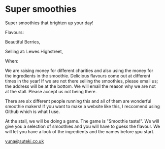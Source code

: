 # Super smoothies

Super smoothies that brighten up your day!


Flavours:

Beautiful Berries,

Selling at:
Lewes Highstreet,

When:


We are raising money for different charities and also using the money for the ingredients in the smoothie. Delicious flavours come out at different times in the year! If we are not there selling the smoothies, please email us; the address will be at the bottom. We will email the reason why we are not at the stall. Please accept us not being there.

There are six different people running this and all of them are wonderful smoothie makers! If you want to make a website like this, I reccomend using Github which is what I use. 

At the stall, we will be doing a game. The game is "Smoothie taste!". We will give you a selection of smoothies and you will have to guess the flavour. We will let you have a look of the ingredients and the names before ypu start.

yuna@suteki.co.uk
